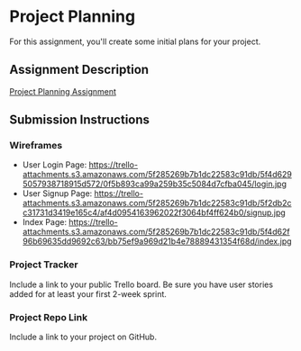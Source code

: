 # Project Planning
For this assignment, you'll create some initial plans for your project.

## Assignment Description
[Project Planning Assignment](https://education.launchcode.org/liftoff/modules/assignments/project-planning)

## Submission Instructions

### Wireframes

* User Login Page: https://trello-attachments.s3.amazonaws.com/5f285269b7b1dc22583c91db/5f4d6295057938718915d572/0f5b893ca99a259b35c5084d7cfba045/login.jpg
* User Signup Page: https://trello-attachments.s3.amazonaws.com/5f285269b7b1dc22583c91db/5f2db2cc31731d3419e165c4/af4d0954163962022f3064bf4ff624b0/signup.jpg
* Index Page: https://trello-attachments.s3.amazonaws.com/5f285269b7b1dc22583c91db/5f4d62f96b69635dd9692c63/bb75ef9a969d21b4e78889431354f68d/index.jpg


### Project Tracker

Include a link to your public Trello board. Be sure you have user stories added for at least your first 2-week sprint.

### Project Repo Link

Include a link to your project on GitHub.
